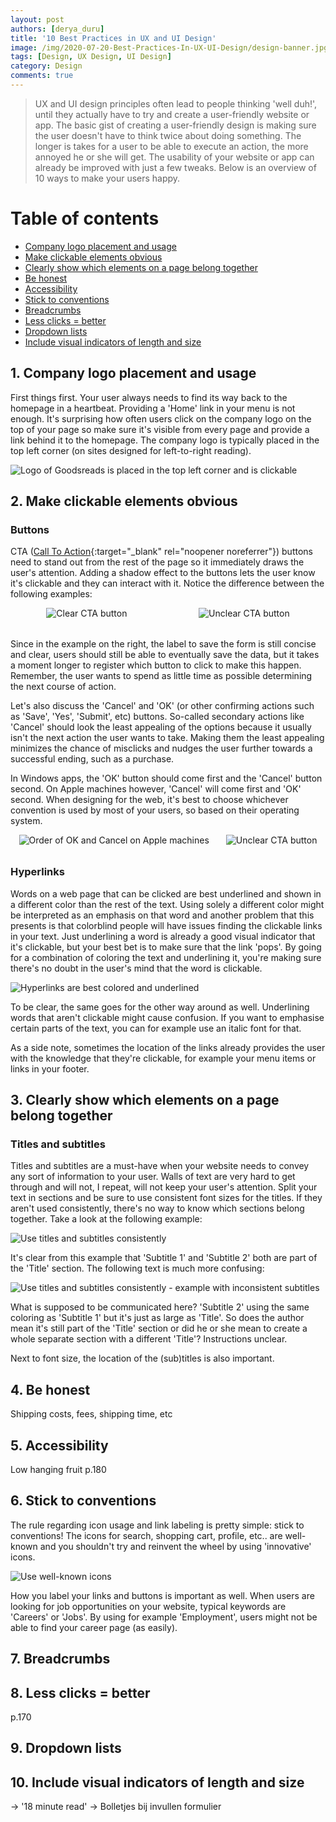 ```yaml
---
layout: post
authors: [derya_duru]
title: '10 Best Practices in UX and UI Design'
image: /img/2020-07-20-Best-Practices-In-UX-UI-Design/design-banner.jpg
tags: [Design, UX Design, UI Design]
category: Design
comments: true
---
```


> UX and UI design principles often lead to people thinking 'well duh!', until they actually have to try and create a user-friendly website or app. 
> The basic gist of creating a user-friendly design is making sure the user doesn't have to think twice about doing something. 
> The longer is takes for a user to be able to execute an action, the more annoyed he or she will get. 
> The usability of your website or app can already be improved with just a few tweaks. Below is an overview of 10 ways to make your users happy.

# Table of contents
* [Company logo placement and usage](#1-company-logo-placement-and-usage)
* [Make clickable elements obvious](#2-make-clickable-elements-obvious)
* [Clearly show which elements on a page belong together](#3-clearly-show-which-elements-on-a-page-belong-together)
* [Be honest](#4-be-honest)
* [Accessibility](#5-accessibility)
* [Stick to conventions](#6-stick-to-conventions)
* [Breadcrumbs](#7-breadcrumbs)
* [Less clicks = better](#8-less-clicks--better)
* [Dropdown lists](#9-dropdown-lists)
* [Include visual indicators of length and size](#10-include-visual-indicators-of-length-and-size)

## 1. Company logo placement and usage
First things first. Your user always needs to find its way back to the homepage in a heartbeat. 
Providing a 'Home' link in your menu is not enough. 
It's surprising how often users click on the company logo on the top of your page so make sure it's visible from every page and provide a link behind it to the homepage.
The company logo is typically placed in the top left corner (on sites designed for left-to-right reading).

<img alt="Logo of Goodsreads is placed in the top left corner and is clickable" src="{{ '/img/2020-07-20-Best-Practices-In-UX-UI-Design/logo-placement.png' | prepend: site.baseurl }}" class="image fit" style="margin:0px auto; max-width: 1000px;">

## 2. Make clickable elements obvious
### Buttons
CTA ([Call To Action](https://en.wikipedia.org/wiki/Call_to_action_(marketing)){:target="_blank" rel="noopener noreferrer"}) buttons need to stand out from the rest of the page so it immediately draws the user's attention.
Adding a shadow effect to the buttons lets the user know it's clickable and they can interact with it.
Notice the difference between the following examples:

<div style="display: flex; margin-bottom: 2rem">
    <img alt="Clear CTA button" src="{{ '/img/2020-07-20-Best-Practices-In-UX-UI-Design/CTA-colored.png' | prepend: site.baseurl }}" class="image" style="margin:0px auto; max-width: 300px;"> <img alt="Unclear CTA button" src="{{ '/img/2020-07-20-Best-Practices-In-UX-UI-Design/CTA-bland.png' | prepend: site.baseurl }}" class="image" style="margin:0px auto; max-width: 300px;">
</div>

Since in the example on the right, the label to save the form is still concise and clear, users should still be able to eventually save the data, but it takes a moment longer to register which button to click to make this happen. 
Remember, the user wants to spend as little time as possible determining the next course of action. 

Let's also discuss the 'Cancel' and 'OK' (or other confirming actions such as 'Save', 'Yes', 'Submit', etc) buttons. 
So-called secondary actions like 'Cancel' should look the least appealing of the options because it usually isn't the next action the user wants to take.
Making them the least appealing minimizes the chance of misclicks and nudges the user further towards a successful ending, such as a purchase.

In Windows apps, the 'OK' button should come first and the 'Cancel' button second. On Apple machines however, 'Cancel' will come first and 'OK' second.
When designing for the web, it's best to choose whichever convention is used by most of your users, so based on their operating system.

<div style="display: flex; margin-bottom: 2rem">
    <img alt="Order of OK and Cancel on Apple machines" src="{{ '/img/2020-07-20-Best-Practices-In-UX-UI-Design/OkCancelApple.png' | prepend: site.baseurl }}" class="image" style="margin:0px auto; max-width: 450px;"> <img alt="Unclear CTA button" src="{{ '/img/2020-07-20-Best-Practices-In-UX-UI-Design/OkCancelWindows.png' | prepend: site.baseurl }}" class="image" style="margin:0px auto; max-width: 450px;">
</div>

### Hyperlinks
Words on a web page that can be clicked are best underlined and shown in a different color than the rest of the text. 
Using solely a different color might be interpreted as an emphasis on that word and another problem that this presents is that colorblind people will have issues finding the clickable links in your text.
Just underlining a word is already a good visual indicator that it's clickable, but your best bet is to make sure that the link 'pops'.
By going for a combination of coloring the text and underlining it, you're making sure there's no doubt in the user's mind that the word is clickable.  

<img alt="Hyperlinks are best colored and underlined" src="{{ '/img/2020-07-20-Best-Practices-In-UX-UI-Design/hyperlinks.png' | prepend: site.baseurl }}" class="image fit" style="margin:0px auto; max-width: 700px;">

To be clear, the same goes for the other way around as well. Underlining words that aren't clickable might cause confusion. 
If you want to emphasise certain parts of the text, you can for example use an italic font for that.

As a side note, sometimes the location of the links already provides the user with the knowledge that they're clickable, for example your menu items or links in your footer.

## 3. Clearly show which elements on a page belong together
### Titles and subtitles
Titles and subtitles are a must-have when your website needs to convey any sort of information to your user.
Walls of text are very hard to get through and will not, I repeat, will not keep your user's attention. 
Split your text in sections and be sure to use consistent font sizes for the titles. If they aren't used consistently, there's no way to know which sections belong together. 
Take a look at the following example:

<img alt="Use titles and subtitles consistently" src="{{ '/img/2020-07-20-Best-Practices-In-UX-UI-Design/titles-and-subtitles.png' | prepend: site.baseurl }}" class="image fit" style="margin:0px auto; max-width: 700px;"> 

It's clear from this example that 'Subtitle 1' and 'Subtitle 2' both are part of the 'Title' section.
The following text is much more confusing:

<img alt="Use titles and subtitles consistently - example with inconsistent subtitles" src="{{ '/img/2020-07-20-Best-Practices-In-UX-UI-Design/titles-and-subtitles-confusing.png' | prepend: site.baseurl }}" class="image fit" style="margin:0px auto; max-width: 700px;">

What is supposed to be communicated here? 'Subtitle 2' using the same coloring as 'Subtitle 1' but it's just as large as 'Title'. 
So does the author mean it's still part of the 'Title' section or did he or she mean to create a whole separate section with a different 'Title'? Instructions unclear.

Next to font size, the location of the (sub)titles is also important.

## 4. Be honest
Shipping costs, fees, shipping time, etc

## 5. Accessibility
Low hanging fruit p.180

## 6. Stick to conventions
The rule regarding icon usage and link labeling is pretty simple: stick to conventions! 
The icons for search, shopping cart, profile, etc.. are well-known and you shouldn't try and reinvent the wheel by using 'innovative' icons.

<img alt="Use well-known icons" src="{{ '/img/2020-07-20-Best-Practices-In-UX-UI-Design/icons.png' | prepend: site.baseurl }}" class="image fit" style="margin:0px auto; max-width: 300px;">

How you label your links and buttons is important as well. When users are looking for job opportunities on your website, typical keywords are 'Careers' or 'Jobs'.
By using for example 'Employment', users might not be able to find your career page (as easily). 

## 7. Breadcrumbs

## 8. Less clicks = better
p.170

## 9. Dropdown lists

## 10. Include visual indicators of length and size
-> '18 minute read'
-> Bolletjes bij invullen formulier 